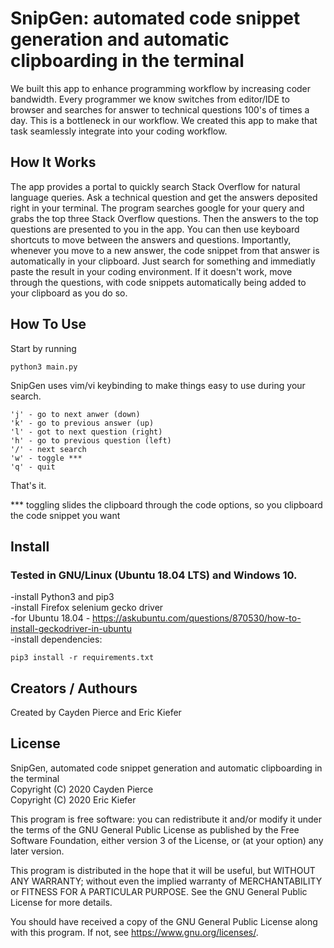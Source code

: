 # SnipGen: automated code snippet generation and automatic clipboarding in the terminal

We built this app to enhance programming workflow by increasing coder bandwidth. Every programmer we know switches from editor/IDE to browser and searches for answer to technical questions 100's of times a day. This is a bottleneck in our workflow. We created this app to make that task seamlessly integrate into your coding workflow.  

## How It Works  

The app provides a portal to quickly search Stack Overflow for natural language queries. Ask a technical question and get the answers deposited right in your terminal. The program searches google for your query and grabs the top three Stack Overflow questions. Then the answers to the top questions are presented to you in the app. You can then use keyboard shortcuts to move between the answers and questions. Importantly, whenever you move to a new answer, the code snippet from that answer is automatically in your clipboard. Just search for something and immediatly paste the result in your coding environment. If it doesn't work, move through the questions, with code snippets automatically being added to your clipboard as you do so.

## How To Use  

Start by running
```
python3 main.py  
```  

SnipGen uses vim/vi keybinding to make things easy to use during your search.  

```
'j' - go to next anwer (down)
'k' - go to previous answer (up)
'l' - got to next question (right)
'h' - go to previous question (left)
'/' - next search
'w' - toggle ***
'q' - quit
```  
That's it.  

*** toggling slides the clipboard through the code options, so you clipboard the code snippet you want

## Install  

### Tested in GNU/Linux (Ubuntu 18.04 LTS) and Windows 10.  

-install Python3 and pip3  
-install Firefox selenium gecko driver  
    -for Ubuntu 18.04 - https://askubuntu.com/questions/870530/how-to-install-geckodriver-in-ubuntu  
-install dependencies:  
```
pip3 install -r requirements.txt
```  

## Creators / Authours

Created by Cayden Pierce and Eric Kiefer

## License 

SnipGen, automated code snippet generation and automatic clipboarding in the terminal  
Copyright (C) 2020 Cayden Pierce   
Copyright (C) 2020 Eric Kiefer    

This program is free software: you can redistribute it and/or modify
it under the terms of the GNU General Public License as published by
the Free Software Foundation, either version 3 of the License, or
(at your option) any later version.

This program is distributed in the hope that it will be useful,
but WITHOUT ANY WARRANTY; without even the implied warranty of
MERCHANTABILITY or FITNESS FOR A PARTICULAR PURPOSE.  See the
GNU General Public License for more details.

You should have received a copy of the GNU General Public License
along with this program.  If not, see <https://www.gnu.org/licenses/>.
